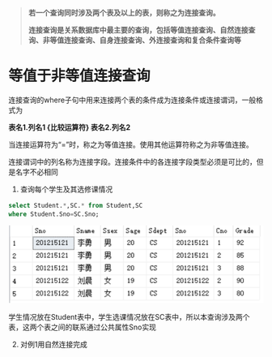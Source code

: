 >**若一个查询同时涉及两个表及以上的表，则称之为连接查询。**
>
>**连接查询是关系数据库中最主要的查询，包括等值连接查询、自然连接查询、非等值连接查询、自身连接查询、外连接查询和复合条件查询等**

# 等值于非等值连接查询

连接查询的where子句中用来连接两个表的条件成为连接条件或连接谓词，一般格式为

**表名1.列名1 {比较运算符} 表名2.列名2**

当连接运算符为“=”时，称之为等值连接。使用其他运算符称之为非等值连接。

连接谓词中的列名称为连接字段。连接条件中的各连接字段类型必须是可比的，但是名字不必相同

1. 查询每个学生及其选修课情况

```sql
select Student.*,SC.* from Student,SC 
where Student.Sno=SC.Sno;
```

![image-20191218175944473](连接查询.assets/image-20191218175944473.png)

学生情况放在Student表中，学生选课情况放在SC表中，所以本查询涉及两个表，这两个表之间的联系通过公共属性Sno实现

2. 对例1用自然连接完成



